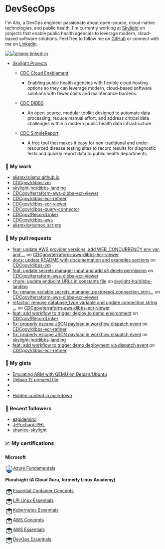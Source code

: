 # DevSecOps

I'm Alis, a DevOps engineer passionate about open-source, cloud-native technologies, and public health. I'm currently working at [Skylight](https://skylight.digital) on projects that enable public health agencies to leverage modern, cloud-based software solutions. Feel free to follow me on [GitHub](https://github.com/alismx) or connect with me on [LinkedIn](https://www.linkedin.com/in/alismx). 

[<img align="left" href="https://github.com/alismx" src="https://img.shields.io/badge/GitHub-181717.svg?style=for-the-badge&logo=GitHub&logoColor=white" />](https://github.com/alismx)

[<img alt="alismx-linked-in" src="https://img.shields.io/badge/linkedin-%230077B5.svg?&style=for-the-badge&logo=linkedin&logoColor=white" />](https://www.linkedin.com/in/alismx)<br>

- [Skylight Projects](https://skylight.digital/work/team-member/alis-akers/)

  - [CDC Cloud Enablement](https://skylight.digital/work/experience/cdc-dibbs-cloud-enablement/)
    - Enabling public health agencies with flexible cloud hosting options so they can leverage modern, cloud-based software solutions with fewer costs and maintenance burdens.

  - [CDC DIBBS](https://skylight.digital/work/experience/cdc-dibbs/)
    - An open-source, modular toolkit designed to automate data processing, reduce manual effort, and address critical data challenges within a modern public health data infrastructure.

  - [CDC SimpleReport](https://skylight.digital/work/experience/cdc-simplereport/)
    - A free tool that makes it easy for non-traditional and under-resourced disease testing sites to record results for diagnostic tests and quickly report data to public health departments.

### 🚀 My work

- [alismx/alismx.github.io](https://github.com/alismx/alismx.github.io)
- [CDCgov/dibbs-vm](https://github.com/CDCgov/dibbs-vm)
- [skylight-hq/dibbs-landing](https://github.com/skylight-hq/dibbs-landing)
- [CDCgov/terraform-aws-dibbs-ecr-viewer](https://github.com/CDCgov/terraform-aws-dibbs-ecr-viewer)
- [CDCgov/dibbs-ecr-refiner](https://github.com/CDCgov/dibbs-ecr-refiner)
- [CDCgov/dibbs-ecr-viewer](https://github.com/CDCgov/dibbs-ecr-viewer)
- [CDCgov/dibbs-query-connector](https://github.com/CDCgov/dibbs-query-connector)
- [CDCgov/RecordLinker](https://github.com/CDCgov/RecordLinker)
- [CDCgov/dibbs-aws](https://github.com/CDCgov/dibbs-aws)
- [alismx/proxmox_scripts](https://github.com/alismx/proxmox_scripts)

### 🌱 My pull requests

- [feat: update AWS provider versions, add WEB_CONCURRENCY env var, and …](https://github.com/CDCgov/terraform-aws-dibbs-ecr-viewer/pull/34) on [CDCgov/terraform-aws-dibbs-ecr-viewer](https://github.com/CDCgov/terraform-aws-dibbs-ecr-viewer)
- [docs: update README with documentation and examples sections](https://github.com/CDCgov/dibbs-vm/pull/71) on [CDCgov/dibbs-vm](https://github.com/CDCgov/dibbs-vm)
- [feat: update secrets manager input and add s3 delete permission](https://github.com/CDCgov/terraform-aws-dibbs-ecr-viewer/pull/33) on [CDCgov/terraform-aws-dibbs-ecr-viewer](https://github.com/CDCgov/terraform-aws-dibbs-ecr-viewer)
- [chore: update endpoint URLs in constants file](https://github.com/skylight-hq/dibbs-landing/pull/8) on [skylight-hq/dibbs-landing](https://github.com/skylight-hq/dibbs-landing)
- [fix: rename variable secrets_manager_postgresql_connection_strin…](https://github.com/CDCgov/terraform-aws-dibbs-ecr-viewer/pull/32) on [CDCgov/terraform-aws-dibbs-ecr-viewer](https://github.com/CDCgov/terraform-aws-dibbs-ecr-viewer)
- [refactor: remove database_type variable and update connection string …](https://github.com/CDCgov/terraform-aws-dibbs-ecr-viewer/pull/31) on [CDCgov/terraform-aws-dibbs-ecr-viewer](https://github.com/CDCgov/terraform-aws-dibbs-ecr-viewer)
- [feat: add workflow to trigger deploy to demo environment](https://github.com/CDCgov/RecordLinker/pull/390) on [CDCgov/RecordLinker](https://github.com/CDCgov/RecordLinker)
- [fix: properly escape JSON payload in workflow dispatch event](https://github.com/CDCgov/dibbs-ecr-refiner/pull/111) on [CDCgov/dibbs-ecr-refiner](https://github.com/CDCgov/dibbs-ecr-refiner)
- [fix: properly escape JSON payload in workflow dispatch event](https://github.com/skylight-hq/dibbs-landing/pull/7) on [skylight-hq/dibbs-landing](https://github.com/skylight-hq/dibbs-landing)
- [feat: add workflow to trigger demo deployment via dispatch event](https://github.com/CDCgov/dibbs-ecr-refiner/pull/109) on [CDCgov/dibbs-ecr-refiner](https://github.com/CDCgov/dibbs-ecr-refiner)

### 📓 My gists

- [Emulating ARM with QEMU on Debian/Ubuntu](https://gist.github.com/3107fdd62a87607d7cc7b1368d84fc52)
- [Debian 12 preseed file](https://gist.github.com/717776684587d3467b8c3980d2cba4e3)
- [](https://gist.github.com/eb554c67c7013b27c0e16461c3321df9)
- [](https://gist.github.com/a8c473968f0d87c0532944017f844363)
- [Hidden content in markdown](https://gist.github.com/cffeb79c933f98279c46906f390fd3a0)

### 👯 Recent followers

- [ezgidemirci](https://github.com/ezgidemirci)
- [J-Prichard-PHL](https://github.com/J-Prichard-PHL)
- [shanice-skylight](https://github.com/shanice-skylight)

### 📈 My certifications

#### Microsoft

[<img align="left" alt="azure-fundamentals" width="25" src="./assets/azurefundamentals.png" />Azure Fundamentals](https://www.credly.com/badges/460c0273-ed19-4f0c-8d38-4ee994dfeb22/public_url)

#### Pluralsight (A Cloud Guru, formerly Linux Academy)

[<img align="left" alt="Essential-Container-Concepts" width="25" src="./assets/linuxacademy.jpeg" />Essential Container Concepts](https://app.pluralsight.com/profile/alismx)

[<img align="left" alt="LPI-Linux-Essentials" width="25" src="./assets/linuxacademy.jpeg" />LPI Linux Essentials](https://app.pluralsight.com/profile/alismx)

[<img align="left" alt="Kubernetes-Essentials" width="25" src="./assets/linuxacademy.jpeg" />Kubernetes Essentials](https://app.pluralsight.com/profile/alismx)

[<img align="left" alt="AWS-Concepts" width="25" src="./assets/linuxacademy.jpeg" />AWS Concepts](https://app.pluralsight.com/profile/alismx)

[<img align="left" alt="AWS-Essentials" width="25" src="./assets/linuxacademy.jpeg" />AWS Essentials](https://app.pluralsight.com/profile/alismx)

[<img align="left" alt="DevOps-Essentials" width="25" src="./assets/linuxacademy.jpeg" />DevOps Essentials](https://app.pluralsight.com/profile/alismx)
